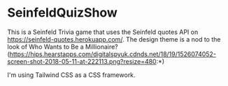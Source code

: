 # SeinfeldQuizShow

This is a Seinfeld Trivia game that uses the Seinfeld quotes API on https://seinfeld-quotes.herokuapp.com/. The design theme is a nod to the look of Who Wants to Be a Millionaire? (https://hips.hearstapps.com/digitalspyuk.cdnds.net/18/19/1526074052-screen-shot-2018-05-11-at-222113.png?resize=480:*)

I'm using Tailwind CSS as a CSS framework.

